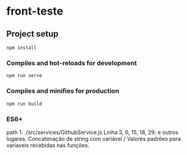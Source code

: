 # front-teste

## Project setup
```
npm install
```

### Compiles and hot-reloads for development
```
npm run serve
```

### Compiles and minifies for production
```
npm run build
```

### ES6+
path 1: ./src/services/GithubService.js
Linha 3, 6, 15, 18, 29; e outros lugares.
Concatenação de string com variável / Valores padrões para variaveis recebidas nas funções.